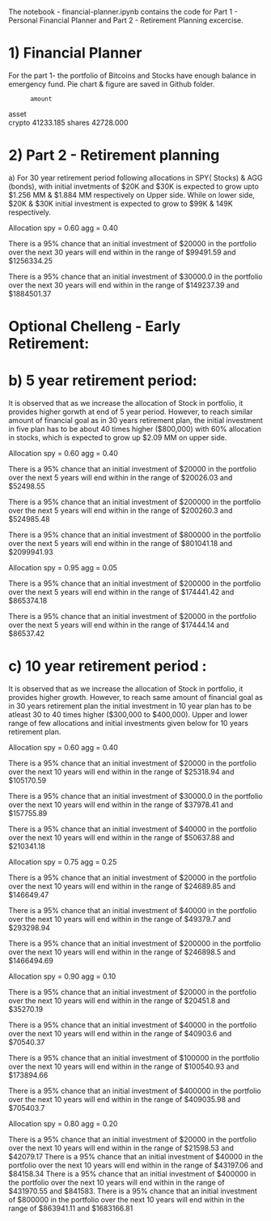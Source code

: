 The notebook - financial-planner.ipynb contains the code for Part 1 - Personal Financial Planner and Part 2 - Retirement Planning excercise.

# 1) Financial Planner 
For the part 1- the portfolio of Bitcoins and Stocks have enough balance in emergency fund. 
Pie chart & figure are saved in Github folder. 

          amount
asset 	
crypto 	41233.185
shares 	42728.000


# 2) Part 2 - Retirement planning
a) 
For 30 year retirement period following allocations in SPY( Stocks) & AGG (bonds), with initial invetments of $20K and $30K is expected to grow upto $1.256 MM & $1.884 MM respectively on Upper side. While on lower side, $20K & $30K initial investment is expected to grow to $99K & 149K respectively. 

Allocation 
spy = 0.60
agg = 0.40

There is a 95% chance that an initial investment of $20000 in the portfolio over the next 30 years will end within in the range of $99491.59 and $1256334.25

There is a 95% chance that an initial investment of $30000.0 in the portfolio over the next 30 years will end within in the range of $149237.39 and $1884501.37


# Optional Chelleng - Early Retirement: 
# b) 5 year retirement period: 
It is observed that as we increase the allocation of Stock in portfolio, it provides higher gorwth at end of 5 year period. However, to reach similar amount of financial goal as in 30 years retirement plan, the initial investment in five plan has to be about 40 times higher ($800,000) with 60% allocation in stocks, which is expected to grow up $2.09 MM on upper side.

Allocation 
spy = 0.60
agg = 0.40

There is a 95% chance that an initial investment of $20000 in the portfolio over the next 5 years will end within in the range of $20026.03 and $52498.55

There is a 95% chance that an initial investment of $200000 in the portfolio over the next 5 years will end within in the range of $200260.3 and $524985.48

There is a 95% chance that an initial investment of $800000 in the portfolio over the next 5 years will end within in the range of $801041.18 and $2099941.93



Allocation 
spy = 0.95
agg = 0.05

There is a 95% chance that an initial investment of $200000 in the portfolio over the next 5 years will end within in the range of $174441.42 and $865374.18

There is a 95% chance that an initial investment of $20000 in the portfolio over the next 5 years will end within in the range of $17444.14 and $86537.42


# c) 10 year retirement period : 
It is observed that as we increase the allocation of Stock in portfolio, it provides higher growth. However, to reach same amount of financial goal as in 30 years retirement plan the initial investment in 10 year plan has to be atleast 30 to 40 times higher ($300,000 to $400,000). Upper and lower range of few allocations and initial investments given below for 10 years retirement plan. 

Allocation 
spy = 0.60
agg = 0.40

There is a 95% chance that an initial investment of $20000 in the portfolio over the next 10 years will end within in the range of $25318.94 and $105170.59

There is a 95% chance that an initial investment of $30000.0 in the portfolio over the next 10 years will end within in the range of $37978.41 and $157755.89

There is a 95% chance that an initial investment of $40000 in the portfolio over the next 10 years will end within in the range of $50637.88 and $210341.18


Allocation 
spy = 0.75
agg = 0.25

There is a 95% chance that an initial investment of $20000 in the portfolio over the next 10 years will end within in the range of $24689.85 and $146649.47

There is a 95% chance that an initial investment of $40000 in the portfolio over the next 10 years will end within in the range of $49379.7 and $293298.94

There is a 95% chance that an initial investment of $200000 in the portfolio over the next 10 years will end within in the range of $246898.5 and $1466494.69



Allocation 
spy = 0.90
agg = 0.10

There is a 95% chance that an initial investment of $20000 in the portfolio over the next 10 years will end within in the range of $20451.8 and $35270.19

There is a 95% chance that an initial investment of $40000 in the portfolio over the next 10 years will end within in the range of $40903.6 and $70540.37

There is a 95% chance that an initial investment of $100000 in the portfolio over the next 10 years will end within in the range of $100540.93 and $173894.66

There is a 95% chance that an initial investment of $400000 in the portfolio over the next 10 years will end within in the range of $409035.98 and $705403.7


Allocation 
spy = 0.80
agg = 0.20

There is a 95% chance that an initial investment of $20000 in the portfolio over the next 10 years will end within in the range of $21598.53 and $42079.17
There is a 95% chance that an initial investment of $40000 in the portfolio over the next 10 years will end within in the range of $43197.06 and $84158.34
There is a 95% chance that an initial investment of $400000 in the portfolio over the next 10 years will end within in the range of $431970.55 and $841583.
There is a 95% chance that an initial investment of $800000 in the portfolio over the next 10 years will end within in the range of $863941.11 and $1683166.81




